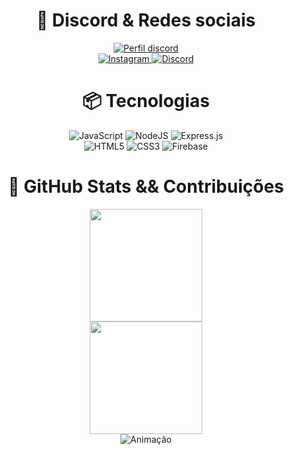 <div align="center">
  <h1>👀 Discord & Redes sociais</h1>
  <a href="https://discord.com/users/736686768916660315">
    <img alt="Perfil discord" src="https://discord.c99.nl/widget/theme-2/736686768916660315.png" />
  <a>
  <div>
    <a href="https://www.instagram.com/bucky_ofc/">
      <img alt="Instagram" src="https://img.shields.io/badge/-Instagram-%23E4405F?style=for-the-badge&logo=instagram&logoColor=white" />
    </a>
    <a href="https://discord.com/users/736686768916660315">
      <img alt="Discord" src="https://img.shields.io/badge/Discord-7289DA?style=for-the-badge&logo=discord&logoColor=white" />
    </a>
  </div>
</div>
<div align="center">
  <h1>📦 Tecnologias</h1>
  <div>
    <img alt="JavaScript" src="https://img.shields.io/badge/JavaScript-F7DF1E?style=for-the-badge&logo=javascript&logoColor=black" />
    <img alt="NodeJS" src="https://img.shields.io/badge/Node.js-43853D?style=for-the-badge&logo=node.js&logoColor=white" />
    <img alt="Express.js" src="https://img.shields.io/badge/Express.js-404D59?style=for-the-badge&logo=express&logoColor=white" />
  </div>
  <div>
    <img alt="HTML5" src="https://img.shields.io/badge/HTML5-E34F26?style=for-the-badge&logo=html5&logoColor=white" />
    <img alt="CSS3" src="https://img.shields.io/badge/CSS3-1572B6?style=for-the-badge&logo=css3&logoColor=white" />
    <img alt="Firebase" src="https://img.shields.io/badge/firebase-ffca28?style=for-the-badge&logo=firebase&logoColor=white" />
  </div>
</div>
<div align="center">
  <h1>🧰 GitHub Stats && Contribuições</h1>
  <div>
    <img height="180em" src="https://github-readme-stats.vercel.app/api?username=B4CKY0FC&show_icons=true&theme=github_dark&include_all_commits=true&count_private=true"/>
  </div>
  <div>
    <img height="180em" src="https://github-readme-stats.vercel.app/api/top-langs/?username=B4CKY0FC&layout=compact&langs_count=7&theme=github_dark"/>
  </div>
  <div align="center"> 
    <img alt="Animação" src="https://github.com/B4CKY0FC/snk/raw/output/github-contribution-grid-snake.svg">
  </div>
</div>